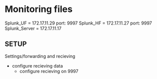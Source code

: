 # Monitoring files

Splunk_UF = 172.17.11.29  port: 9997
Splunk_HF = 172.17.11.27  port: 9997
Splunk_Server = 172.17.11.17

## SETUP
Settings/forwarding and recieving
- configure recieving data
    - configure recieving on 9997

